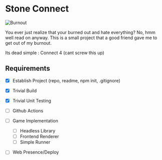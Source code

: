 # Stone Connect

![Burnout](https://media.giphy.com/media/lJEGgG5ajs4zC/giphy.gif)

You ever just realize that your burned out and hate everything? No, hmm well read on anyway.
This is a small project that a good friend gave me to get out of my burnout. 

Its dead simple : Connect 4 (cant screw this up) 

## Requirements

- [x] Establish Project (repo, readme, npm init,  .gitignore)
- [x] Trivial Build
- [x] Trivial Unit Testing
- [ ] Github Actions
- [ ] Game Implementation
  - [ ] Headless Library
  - [ ] Frontend Renderer
  - [ ] Simple Runner
- [ ] Web Presence/Deploy

